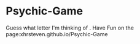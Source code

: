 # Psychic-Game
Guess what letter I'm thinking of .
Have Fun on the page:xhrsteven.github.io/Psychic-Game
